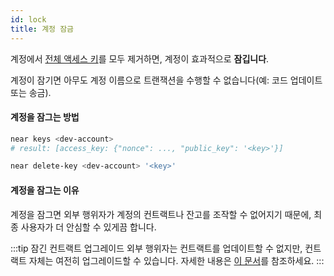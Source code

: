```yaml
---
id: lock
title: 계정 잠금
---
```


계정에서 [전체 액세스 키](../4.tools/cli.md#near-delete-key-near-delete-key)를 모두 제거하면, 계정이 효과적으로 **잠깁니다**.

계정이 잠기면 아무도 계정 이름으로 트랜잭션을 수행할 수 없습니다(예: 코드 업데이트 또는 송금).

#### 계정을 잠그는 방법
```bash
near keys <dev-account>
# result: [access_key: {"nonce": ..., "public_key": '<key>'}]

near delete-key <dev-account> '<key>'
```

#### 계정을 잠그는 이유
계정을 잠그면 외부 행위자가 계정의 컨트랙트나 잔고를 조작할 수 없어지기 때문에, 최종 사용자가 더 안심할 수 있게끔 합니다.


:::tip 잠긴 컨트랙트 업그레이드
외부 행위자는 컨트랙트를 업데이트할 수 없지만, 컨트랙트 자체는 여전히 업그레이드할 수 있습니다. 자세한 내용은 [이 문서](upgrade.md#programmatic-update)를 참조하세요.
:::
